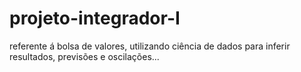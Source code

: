# projeto-integrador-I
referente á bolsa de valores, utilizando ciência de dados para inferir resultados, previsões e oscilações...
